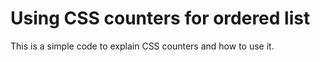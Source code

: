 # Using CSS counters for ordered list
This is a simple code to explain CSS counters and how to use it.
